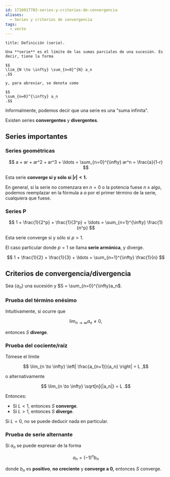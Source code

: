 ```yaml
---
id: 1716917783-series-y-criterios-de-convergencia
aliases:
  - Series y criterios de convergencia
tags:
  - vecto
---
```


```ad-definition
title: Definición (serie).

Una **serie** es el límite de las sumas parciales de una sucesión. Es decir, tiene la forma

$$
\lim_{N \to \infty} \sum_{n=0}^{N} a_n
,$$

y, para abreviar, se denota como

$$
\sum_{n=0}^{\infty} a_n
.$$

```

Informalmente, podemos decir que una serie es una "suma infinita".

Existen series **convergentes** y **divergentes**.

## Series importantes

### Series geométricas

$$
a + ar + ar^2 + ar^3 + \ldots = \sum_{n=0}^{\infty} ar^n = \frac{a}{1-r}
$$

Esta serie **converge si y sólo si $|r| < 1$.**

En general, si la serie no comenzara en $n = 0$ o la potencia fuese $n \pm \text{algo}$, podemos reemplazar en la fórmula a $a$ por el primer término de la serie, cualquiera que fuese.

### Series P

$$
1 + \frac{1}{2^p} + \frac{1}{3^p} + \ldots = \sum_{n=1}^{\infty} \frac{1}{n^p}
$$

Esta serie converge si y sólo si $p > 1$.

El caso particular donde $p = 1$ se llama **serie armónica**, y diverge.

$$
1 + \frac{1}{2} + \frac{1}{3} + \ldots = \sum_{n=1}^{\infty} \frac{1}{n}
$$

## Criterios de convergencia/divergencia

Sea $\left\{ a_n \right\}$ una sucesión y $S = \sum_{n=0}^{\infty}a_n$.

### Prueba del término enésimo

Intuitivamente, si ocurre que

$$
\lim_{n \to \infty} a_n \neq 0
,$$

entonces $S$ **diverge**.

### Prueba del cociente/raíz

Tómese el límite

$$
\lim_{n \to \infty} \left| \frac{a_{n+1}}{a_n} \right| = L
,$$

o alternativamente

$$
\lim_{n \to \infty} \sqrt[n]{|a_n|} = L
.$$

Entonces:

- Si $L < 1$, entonces $S$ **converge**.
- Si $L > 1$, entonces $S$ **diverge**.

Si $L = 0$, no se puede deducir nada en particular.

### Prueba de serie alternante

Si $a_n$ se puede expresar de la forma

$$
a_n = (-1)^n b_n
$$

donde $b_n$ es **positivo**, **no creciente** y **converge a $0$,** entonces $S$ converge.
